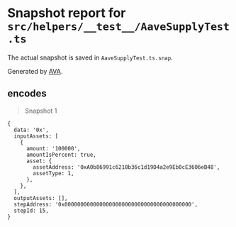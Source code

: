 # Snapshot report for `src/helpers/__test__/AaveSupplyTest.ts`

The actual snapshot is saved in `AaveSupplyTest.ts.snap`.

Generated by [AVA](https://avajs.dev).

## encodes

> Snapshot 1

    {
      data: '0x',
      inputAssets: [
        {
          amount: '100000',
          amountIsPercent: true,
          asset: {
            assetAddress: '0xA0b86991c6218b36c1d19D4a2e9Eb0cE3606eB48',
            assetType: 1,
          },
        },
      ],
      outputAssets: [],
      stepAddress: '0x0000000000000000000000000000000000000000',
      stepId: 15,
    }
